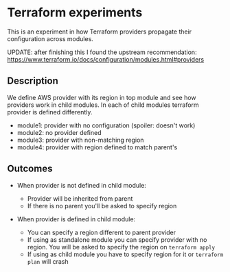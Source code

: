 # Terraform experiments

This is an experiment in how Terraform providers propagate their configuration across modules.

UPDATE: after finishing this I found the upstream recommendation: https://www.terraform.io/docs/configuration/modules.html#providers

## Description

We define AWS provider with its region in top module and see how providers work in child modules.
In each of child modules terraform provider is defined differently.

* module1: provider with no configuration (spoiler: doesn't work)
* module2: no provider defined
* module3: provider with non-matching region
* module4: provider with region defined to match parent's

## Outcomes

* When provider is not defined in child module:
    - Provider will be inherited from parent
    - If there is no parent you'll be asked to specify region

* When provider is defined in child module:
    - You can specify a region different to parent provider
    - If using as standalone module you can specify provider with no region. You will be asked to specify the region on `terraform apply`
    - If using as child module you have to specify region for it or `terraform plan` will crash
